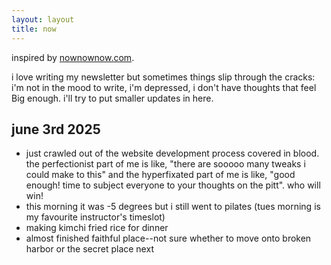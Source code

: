 ```yaml
---
layout: layout
title: now
---
```


inspired by [nownownow.com](https://nownownow.com/).

i love writing my newsletter but sometimes things slip through the cracks: i'm not in the mood to write, i'm depressed, i don't have thoughts that feel Big enough. i'll try to put smaller updates in here.

## june 3rd 2025

- just crawled out of the website development process covered in blood. the perfectionist part of me is like, "there are sooooo many tweaks i could make to this" and the hyperfixated part of me is like, "good enough! time to subject everyone to your thoughts on the pitt". who will win!
- this morning it was -5 degrees but i still went to pilates (tues morning is my favourite instructor's timeslot)
- making kimchi fried rice for dinner
- almost finished faithful place--not sure whether to move onto broken harbor or the secret place next
